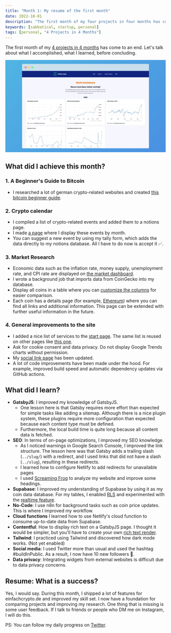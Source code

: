 ```yaml
---
title: "Month 1: My resume of the first month"
date: 2022-10-01
description: "The first month of my four projects in four months has come to an end. Let's talk about what I accomplished, what I learned, before concluding."
keywords: [sabbatical, startup, personal]
tags: [personal, "4 Projects in 4 Months"]
---
```


The first month of my [4 projects in 4 months](/blog/2022-08-10-4-projects-in-4-months/) has come to an end. Let's talk about what I accomplished, what I learned, before concluding.

![einfachcrypto.de Market Dashboard](./assets/2022-10-01/einfachcrypto-market-dashboard.png)

## What did I achieve this month?

### 1. A Beginner's Guide to Bitcoin
- I researched a lot of german crypto-related websites and created [this bitcoin beginner guide](https://einfachcrypto.de/wissen/bitcoin-guide/).
  
### 2. Crypto calendar
- I compiled a list of crypto-related events and added them to a notions page.
- I made [a page](https://einfachcrypto.de/wissen/kalender/) where I display these events by month.
- You can suggest a new event by using my tally form, which adds the data directly to my notions database. All I have to do now is accept it ✅.

### 3. Market Research
- Economic data such as the inflation rate, money supply, unemployment rate, and CPI rate are displayed on [the market dashboard](https://einfachcrypto.de/dashboard/market-dashboard/).
- I wrote a background job that imports data from CoinGecko into my database.
- Display all coins in a table where you can [customize the columns](https://einfachcrypto.de/coins/) for easier comparison.
- Each coin has a details page (for example, [Ethereum](https://einfachcrypto.de/coins/ethereum/)) where you can find all links and additional information. This page can be extended with further useful information in the future.

### 4. General improvements to the site
- I added a nice list of services to the [start page](https://einfachcrypto.de/). The same list is reused on other pages like [this one](https://einfachcrypto.de/dashboard/).
- Ask for cookie consent and data privacy. Do not display Google Trends charts without permission.
- My [social link page](https://einfachcrypto.de/ig/) has been updated.
- A lot of code improvements have been made under the hood. For example, improved build speed and automatic dependency updates via GitHub actions.


## What did I learn?
- **GatsbyJS**: I improved my knowledge of GatsbyJS.
  - One lesson here is that Gatsby requires more effort than expected for simple tasks like adding a sitemap. Although there is a nice plugin system, these plugins require more configuration than expected because each content type must be defined.
  - Furthermore, the local build time is quite long because all content data is fetched.
- **SEO**: In terms of on-page optimizations, I improved my SEO knowledge.
  - As I noticed warnings in Google Search Console, I improved the link structure. The lesson here was that Gatsby adds a trailing slash (`../slug/`) with a redirect, and I used links that did not have a slash (`../slug`), resulting in these redirects.
  - I learned how to configure Netlify to add redirects for unavailable pages
  - I used [Screaming Frog](https://www.screamingfrog.co.uk/seo-spider/) to analyze my website and improve some headings.
- **Supabase**: I improved my understanding of Supabase by using it as my coin data database. For my tables, I enabled [RLS](https://supabase.com/docs/learn/auth-deep-dive/auth-row-level-security) and experimented with the [realtime feature](https://supabase.com/docs/guides/realtime).
- **No-Code**: I use n8n for background tasks such as coin price updates. This is where I improved my workflow.
- **Cloud functions** I learned how to use Netlify's cloud function to consume up-to-date data from Supabase.
- **Contentful**: How to display rich text on a GatsbyJS page. I thought it would be simpler, but you'll have to create your own [rich text render](https://www.npmjs.com/package/@contentful/rich-text-react-renderer).
- **Tailwind**: I practiced using Tailwind and discovered how dark mode works. (Not yet enabled)
- **Social media**: I used Twitter more than usual and used the hashtag #buildInPublic. As a result, I now have 10 new followers 🎉.
- **Data privacy**: Integrating widgets from external websites is difficult due to data privacy concerns. 

## Resume: What is a success?
Yes, I would say. During this month, I shipped a lot of features for einfachcrypto.de and improved my skill set. I now have a foundation for comparing projects and improving my research.
One thing that is missing is some user feedback. If I talk to friends or people who DM me on Instagram, I will do this.


PS: You can follow my daily progress on [Twitter](https://twitter.com/m91michel).
